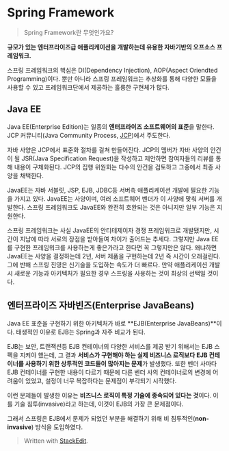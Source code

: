 # Spring Framework

> Spring Framework란 무엇인가요?

**규모가 있는 엔터프라이즈급 애플리케이션을 개발하는데 유용한 자바기반의 오프소스 프레임워크.** 

스프링 프레임워크의 핵심은 DI(Dependency Injection), AOP(Aspect Oriendted Programming)이다. 뿐만 아니라 스프링 프레임워크는 추상화를 통해 다양한 모듈을 사용할 수 있고 프레임워크단에서 제공하는 훌륭한 구현체가 많다.

## Java EE

Java EE(Enterprise Edition)는 일종의 **엔터프라이즈 소프트웨어의 표준**을 말한다. JCP 커뮤니티(Java Community Process, [JCP](https://www.jcp.org/))에서 주도한다. 

자바 사양은 JCP에서 표준화 절차를 걸쳐 만들어진다. JCP의 멤버가 자바 사양의 안건이 될 JSR(Java Specification Request)을 작성하고 제안하면 참여자들의 리뷰를 통해 내용이 구체화된다. JCP의 집행 위원회는 다수의 안건을 검토하고 그중에서 최종 사양을 채택한다. 

JavaEE는 자바 서블릿, JSP, EJB, JDBC등 서버측 애플리케이션 개발에 필요한 기능을 가지고 있다. 
JavaEE는 사양이며, 여러 소프트웨어 벤더가 이 사양에 맞춰 서버를 개발한다. 스프링 프레임워크도 JavaEE와 완전히 호완되는 것은 아니지만 일부 기능은 지원한다. 

스프링 프레임워크는 사실 JavaEE의 안티테제이자 경쟁 프레임워크로 개발됐지만, 시간이 지남에 따라 서로의 장점을 받아들여 차이가 출어드는 추세다. 그렇지만 Java EE를 구현한 프레임워크를 사용하는게 좋은가라고 한다면 꼭 그렇지만은 않다. 왜냐하면 JavaEE는 사양을 결정하는데 2년, 서버 제품을 구현하는데 2년 즉 시간이 오래걸린다. 그에 반해 스프링 진영은 신기술을 도입하는 속도가 더 빠르다. 만약 애플리케이션 개발시 새로운 기능과 아키텍처가 필요한 경우 스프링을 사용하는 것이 최상의 선택일 것이다. 

## 엔터프라이즈 자바빈즈(Enterprise JavaBeans) 

Java EE 표준을 구현하기 위한 아키텍처가 바로 **EJB(Enterprise JavaBeans)**이다. 태생적인 이유로 EJB는 Spring과 자주 비교가 된다. 

EJB는 보안, 트랜잭션등 EJB 컨테이너의 다양한 서비스를 제공 받기 위해서는 EJB 스펙을 지켜야 했는데, 그 결과 **서비스가 구현해야 하는 실제 비즈니스 로직보다 EJB 컨테이너를 사용하기 위한 상투적인 코드들이 많아지는 문제**가 발생했다. 또한 벤더 사마다  EJB 컨테이너를 구현한 내용이 다르기 때문에 다른 벤더 사의 컨테이너로의 변경에 어려움이 있었고, 설정이 너무 복잡하다는 문제점이 부각되기 시작했다.

이런 문제들이 발생한 이유는 **비즈니스 로직이 특정 기술에 종속되어 있다는 것**이다. 이를 기술 침투(invasive)라고 하는데, 이것이 EJB의 가장 큰 문제점이다. 

그래서 스프링은 EJB에서 문제가 되었던 부분을 해결하기 위해 비 침투적인(**non-invasive**) 방식을 도입하였다.



 





















> Written with [StackEdit](https://stackedit.io/).
<!--stackedit_data:
eyJoaXN0b3J5IjpbMjA2NjQyNTA1OCwtNzA3MTM1NjE4LDM3Mj
U3MTMwNywxMjg3OTIwMzM2LC0yMTMwNDIwMTI3LC05NzI2Mjk1
OF19
-->